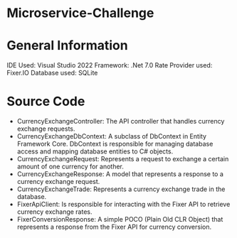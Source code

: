 # Microservice-Challenge

# General Information
IDE Used: Visual Studio 2022
Framework: .Net 7.0
Rate Provider used: Fixer.IO
Database used: SQLite

# Source Code
- CurrencyExchangeController: The API controller that handles currency exchange requests.
- CurrencyExchangeDbContext: A subclass of DbContext in Entity Framework Core. DbContext is responsible for managing database access and mapping database entities to C# objects.
- CurrencyExchangeRequest: Represents a request to exchange a certain amount of one currency for another.
- CurrencyExchangeResponse: A model that represents a response to a currency exchange request.
- CurrencyExchangeTrade: Represents a currency exchange trade in the database.
- FixerApiClient: Is responsible for interacting with the Fixer API to retrieve currency exchange rates.
- FixerConversionResponse: A simple POCO (Plain Old CLR Object) that represents a response from the Fixer API for currency conversion.
